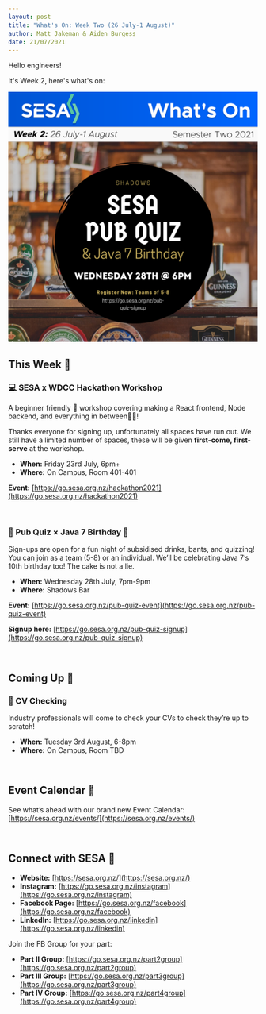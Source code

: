 ```yaml
---
layout: post
title: "What's On: Week Two (26 July-1 August)"
author: Matt Jakeman & Aiden Burgess
date: 21/07/2021
---
```


Hello engineers!

It's Week 2, here's what's on:

![Weekly Digest](/img/posts/2021-s2-w2.png)

## This Week 🚀
### 💻 SESA x WDCC Hackathon Workshop
A beginner friendly 🐥 workshop covering making a React frontend, Node backend, and everything in between👩‍🏫!

Thanks everyone for signing up, unfortunately all spaces have run out. We still have a limited number of spaces, these will be given **first-come, first-serve** at the workshop.

 - **When:** Friday 23rd July, 6pm+
 - **Where:** On Campus, Room 401-401

**Event:** [https://go.sesa.org.nz/hackathon2021](https://go.sesa.org.nz/hackathon2021)

<br>

### 🍺 Pub Quiz × Java 7 Birthday 🎂
Sign-ups are open for a fun night of subsidised drinks, bants, and
quizzing! You can join as a team (5-8) or an individual. We’ll be
celebrating Java 7’s 10th birthday too! The cake is not a lie.

 - **When:** Wednesday 28th July, 7pm-9pm
 - **Where:** Shadows Bar

**Event:** [https://go.sesa.org.nz/pub-quiz-event](https://go.sesa.org.nz/pub-quiz-event)

**Signup here:** [https://go.sesa.org.nz/pub-quiz-signup](https://go.sesa.org.nz/pub-quiz-signup)

<br>

## Coming Up 👀
### 📃 CV Checking
Industry professionals will come to check your CVs to check they’re up to
scratch!

 - **When:** Tuesday 3rd August, 6-8pm
 - **Where:** On Campus, Room TBD

<br>

## Event Calendar 📆
See what’s ahead with our brand new Event Calendar: [https://sesa.org.nz/events/](https://sesa.org.nz/events/)

<br>

## Connect with SESA 🔗
 - **Website:** [https://sesa.org.nz/](https://sesa.org.nz/)
 - **Instagram:** [https://go.sesa.org.nz/instagram](https://go.sesa.org.nz/instagram)
 - **Facebook Page:** [https://go.sesa.org.nz/facebook](https://go.sesa.org.nz/facebook)
 - **LinkedIn:** [https://go.sesa.org.nz/linkedin](https://go.sesa.org.nz/linkedin)

Join the FB Group for your part:
 - **Part II Group:** [https://go.sesa.org.nz/part2group](https://go.sesa.org.nz/part2group)
 - **Part III Group:** [https://go.sesa.org.nz/part3group](https://go.sesa.org.nz/part3group)
 - **Part IV Group:** [https://go.sesa.org.nz/part4group](https://go.sesa.org.nz/part4group)
